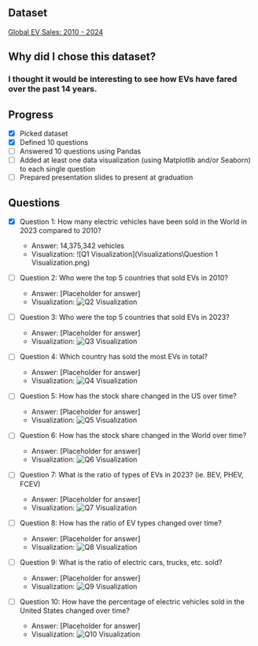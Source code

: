 ## Dataset
[Global EV Sales: 2010 - 2024](https://www.kaggle.com/datasets/patricklford/global-ev-sales-2010-2024/data)

## Why did I chose this dataset?

### I thought it would be interesting to see how EVs have fared over the past 14 years.

## Progress
- [x] Picked dataset
- [x] Defined 10 questions
- [ ] Answered 10 questions using Pandas
- [ ] Added at least one data visualization (using Matplotlib and/or Seaborn) to each single question
- [ ] Prepared presentation slides to present at graduation

## Questions
- [x] Question 1: How many electric vehicles have been sold in the World in 2023 compared to 2010?
  - Answer: 14,375,342 vehicles
  - Visualization: ![Q1 Visualization](Visualizations\Question 1 Visualization.png)

- [ ] Question 2: Who were the top 5 countries that sold EVs in 2010?
  - Answer: [Placeholder for answer]
  - Visualization: ![Q2 Visualization](https://example.com/path-to-image-2.png)

- [ ] Question 3: Who were the top 5 countries that sold EVs in 2023?
  - Answer: [Placeholder for answer]
  - Visualization: ![Q3 Visualization](https://example.com/path-to-image-3.png)

- [ ] Question 4: Which country has sold the most EVs in total?
  - Answer: [Placeholder for answer]
  - Visualization: ![Q4 Visualization](https://example.com/path-to-image-4.png)

- [ ] Question 5: How has the stock share changed in the US over time?
  - Answer: [Placeholder for answer]
  - Visualization: ![Q5 Visualization](https://example.com/path-to-image-5.png)

- [ ] Question 6: How has the stock share changed in the World over time?
  - Answer: [Placeholder for answer]
  - Visualization: ![Q6 Visualization](https://example.com/path-to-image-6.png)

- [ ] Question 7: What is the ratio of types of EVs in 2023? (ie. BEV, PHEV, FCEV)
  - Answer: [Placeholder for answer]
  - Visualization: ![Q7 Visualization](https://example.com/path-to-image-7.png)

- [ ] Question 8: How has the ratio of EV types changed over time?
  - Answer: [Placeholder for answer]
  - Visualization: ![Q8 Visualization](https://example.com/path-to-image-8.png)

- [ ] Question 9: What is the ratio of electric cars, trucks, etc. sold?
  - Answer: [Placeholder for answer]
  - Visualization: ![Q9 Visualization](https://example.com/path-to-image-9.png)

- [ ] Question 10: How have the percentage of electric vehicles sold in the United States changed over time?
  - Answer: [Placeholder for answer]
  - Visualization: ![Q10 Visualization](https://example.com/path-to-image-10.png)
